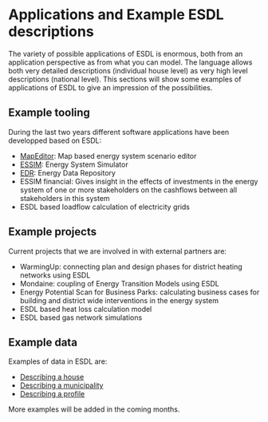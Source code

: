# Applications and Example ESDL descriptions

The variety of possible applications of ESDL is enormous, both from an application perspective as from what you can model. The language allows both very detailed descriptions \(individual house level\) as very high level descriptions \(national level\). This sections will show some examples of applications of ESDL to give an impression of the possibilities.

## Example tooling

During the last two years different software applications have been developped based on ESDL:

* [MapEditor](examples/mapeditor.md): Map based energy system scenario editor
* [ESSIM](examples/essim.md): Energy System Simulator
* [EDR](examples/energy-data-repository.md): Energy Data Repository
* ESSIM financial: Gives insight in the effects of investments in the energy system of one or more stakeholders on the cashflows between all stakeholders in this system
* ESDL based loadflow calculation of electricity grids

## Example projects

Current projects that we are involved in with external partners are:

* WarmingUp: connecting plan and design phases for district heating networks using ESDL
* Mondaine: coupling of Energy Transition Models using ESDL
* Energy Potential Scan for Business Parks: calculating business cases for building and district wide interventions in the energy system
* ESDL based heat loss calculation model
* ESDL based gas network simulations

## Example data

Examples of data in ESDL are:

* [Describing a house](describing-a-house.md)
* [Describing a municipality](describing-a-municipality.md)
* [Describing a profile](describing-a-profile.md)

More examples will be added in the coming months.

